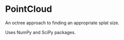 # PointCloud
An octree approach to finding an appropriate splat size.

Uses NumPy and SciPy packages.
